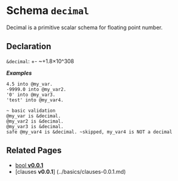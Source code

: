 # Schema `decimal`

Decimal is a primitive scalar schema for floating point number.

## Declaration

`&decimal`: +- ~+1.8×10^308

**_Examples_**

```sky
4.5 into @my_var.
-9999.0 into @my_var2.
'0' into @my_var3.
'test' into @my_var4.

~ basic validation
@my_var is &decimal.
@my_var2 is &decimal.
@my_var3 is &decimal.
safe @my_var4 is &decimal. ~skipped, my_var4 is NOT a decimal
```

## Related Pages

- [bool **v0.0.1**](../modules/bool-0.0.1.md)
- [clauses **v0.0.1**] (../basics/clauses-0.0.1.md)
